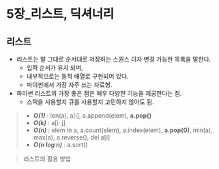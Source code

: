 # 5장_리스트, 딕셔너리

## 리스트

- 리스트는 말 그대로 순서대로 저장하는 스퀀스 이자 변경 가능한 목록을 말한다.
  - 입력 순서가 유지 되며,
  - 내부적으로는 동적 배열로 구현되어 있다.
  - 파이썬에서 가장 자주 쓰는 자료형.
- 파이썬 리스트의 가장 좋은 점은 매우 다양한 기능을 제공한다는 점.
  - 스택을 사용할지 큐를 사용할지 고민하지 않아도 됨.



> - ***O(1)*** : len(a), a[i], a.append(elem), **a.pop()**
> - ***O(k)*** : a[i: j]
> - ***O(n)*** : elem in a, a.count(elem), a.index(elem), **a.pop(0)**, min(a), max(a), a.reverse(), del a[i]
> - ***O(n log n)*** : a.sort()





> 리스트의 활용 방법





